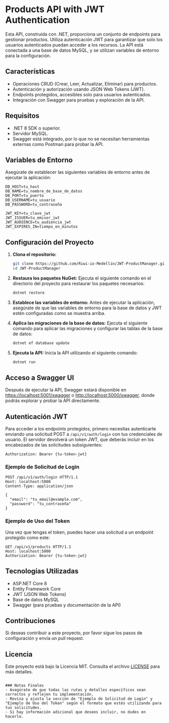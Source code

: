 
# Products API with JWT Authentication

Esta API, construida con .NET, proporciona un conjunto de endpoints para gestionar productos. Utiliza autenticación JWT para garantizar que solo los usuarios autenticados puedan acceder a los recursos. La API está conectada a una base de datos MySQL, y se utilizan variables de entorno para la configuración.

## Características

- Operaciones CRUD (Crear, Leer, Actualizar, Eliminar) para productos.
- Autenticación y autorización usando JSON Web Tokens (JWT).
- Endpoints protegidos, accesibles solo para usuarios autenticados.
- Integración con Swagger para pruebas y exploración de la API.

## Requisitos

- .NET 8 SDK o superior.
- Servidor MySQL.
- Swagger está integrado, por lo que no se necesitan herramientas externas como Postman para probar la API.

## Variables de Entorno

Asegúrate de establecer las siguientes variables de entorno antes de ejecutar la aplicación:

```plaintext
DB_HOST=tu_host
DB_NAME=tu_nombre_de_base_de_datos
DB_PORT=tu_puerto
DB_USERNAME=tu_usuario
DB_PASSWORD=tu_contraseña

JWT_KEY=tu_clave_jwt
JWT_ISSUER=tu_emisor_jwt
JWT_AUDIENCE=tu_audiencia_jwt
JWT_EXPIRES_IN=tiempo_en_minutos
```

## Configuración del Proyecto

1. **Clona el repositorio:**
   ```bash
   git clone https://github.com/Riwi-io-Medellin/JWT-ProductManager.git
   cd JWT-ProductManager
   ```

2. **Restaura los paquetes NuGet:**
   Ejecuta el siguiente comando en el directorio del proyecto para restaurar los paquetes necesarios:
   ```bash
   dotnet restore
   ```

3. **Establece las variables de entorno:**
   Antes de ejecutar la aplicación, asegúrate de que las variables de entorno para la base de datos y JWT estén configuradas como se muestra arriba.

4. **Aplica las migraciones de la base de datos:**
   Ejecuta el siguiente comando para aplicar las migraciones y configurar las tablas de la base de datos:
   ```bash
   dotnet ef database update
   ```

5. **Ejecuta la API:**
   Inicia la API utilizando el siguiente comando:
   ```bash
   dotnet run
   ```

## Acceso a Swagger UI

Después de ejecutar la API, Swagger estará disponible en [https://localhost:5001/swagger](https://localhost:5001/swagger) o [http://localhost:5000/swagger](http://localhost:5000/swagger), donde podrás explorar y probar la API directamente.

## Autenticación JWT

Para acceder a los endpoints protegidos, primero necesitas autenticarte enviando una solicitud POST a `/api/v1/auth/login` con tus credenciales de usuario. El servidor devolverá un token JWT, que deberás incluir en los encabezados de las solicitudes subsiguientes:

```plaintext
Authorization: Bearer {tu-token-jwt}
```

### Ejemplo de Solicitud de Login

```http
POST /api/v1/auth/login HTTP/1.1
Host: localhost:5000
Content-Type: application/json

{
  "email": "tu_email@example.com",
  "password": "tu_contraseña"
}
```

### Ejemplo de Uso del Token

Una vez que tengas el token, puedes hacer una solicitud a un endpoint protegido como este:

```http
GET /api/v1/products HTTP/1.1
Host: localhost:5000
Authorization: Bearer {tu-token-jwt}
```

## Tecnologías Utilizadas

- ASP.NET Core 8
- Entity Framework Core
- JWT (JSON Web Tokens)
- Base de datos MySQL
- Swagger (para pruebas y documentación de la API)

## Contribuciones

Si deseas contribuir a este proyecto, por favor sigue los pasos de configuración y envía un pull request.

## Licencia

Este proyecto está bajo la Licencia MIT. Consulta el archivo [LICENSE](LICENSE) para más detalles.
```

### Notas Finales
- Asegúrate de que todas las rutas y detalles específicos sean correctos y reflejen tu implementación.
- Revisa y ajusta la sección de "Ejemplo de Solicitud de Login" y "Ejemplo de Uso del Token" según el formato que estés utilizando para tus solicitudes.
- Si hay información adicional que desees incluir, no dudes en hacerlo.

